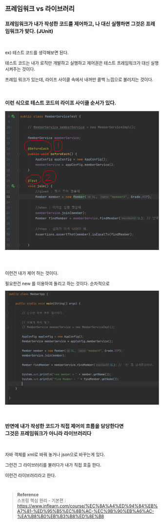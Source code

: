 ## 프레임워크 vs 라이브러리

### 프레임워크가 내가 작성한 코드를 제어하고, 나 대신 실행하면 그것은 프레임워크가 맞다. (JUnit)

<br/>

ex) 테스트 코드를 생각해보면 된다. 

테스트 코드는 내가 로직만 개발하고 실행하고 제어권은 테스트 프레임워크가 대신 실행 시켜주는 것이다. 

프레임 워크가 있는데, 라이프 사이클 속에서 내꺼만 콜백 느낌으로 불러지는 것이다.

<br/>

### 이런 식으로 테스트 코드의 라이프 사이클 순서가 있다.

![이미지](/programming/img/스프링4.PNG)

<br/>
<br/>

이런건 내가 제어 하는 것이다.

필요한건 new 를 이용하여 돌리고 하는 것이다. 순차적으로

![이미지](/programming/img/스프링5.PNG)

<br/>


### 반면에 내가 작성한 코드가 직접 제어의 흐름을 담당한다면 <br/>그것은 프레임워크가 아니라 라이브러리다
<br/>

자바 객체를 xml로 바꿔 놓거나 json으로 바꾸는게 있다. 

그런건 그 라이브러리를 불러다가 내가 직접 호출 한다. 

이런건 라이브러리라고 한다.


<br/>


>**Reference** <br/>스프링 핵심 원리 - 기본편 : https://www.inflearn.com/course/%EC%8A%A4%ED%94%84%EB%A7%81-%ED%95%B5%EC%8B%AC-%EC%9B%90%EB%A6%AC-%EA%B8%B0%EB%B3%B8%ED%8E%B8
